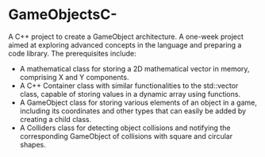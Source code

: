 # GameObjectsC-
A C++ project to create a GameObject architecture.
A one-week project aimed at exploring advanced concepts in the language and preparing a code library. The prerequisites include:

- A mathematical class for storing a 2D mathematical vector in memory, comprising X and Y components.
- A C++ Container class with similar functionalities to the std::vector class, capable of storing values in a dynamic array using functions.
- A GameObject class for storing various elements of an object in a game, including its coordinates and other types that can easily be added by creating a child class.
- A Colliders class for detecting object collisions and notifying the corresponding GameObject of collisions with square and circular shapes.
